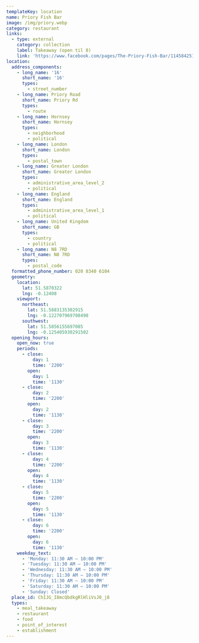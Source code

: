 ```yaml
---
templateKey: location
name: Priory Fish Bar
image: /img/priory.webp
category: restaurant
links:
  - type: external
    category: collection
    label: Takeaway (open til 8)
    link: 'https://www.facebook.com/pages/The-Priory-Fish-Bar/114584251931785'
location:
  address_components:
    - long_name: '16'
      short_name: '16'
      types:
        - street_number
    - long_name: Priory Road
      short_name: Priory Rd
      types:
        - route
    - long_name: Hornsey
      short_name: Hornsey
      types:
        - neighborhood
        - political
    - long_name: London
      short_name: London
      types:
        - postal_town
    - long_name: Greater London
      short_name: Greater London
      types:
        - administrative_area_level_2
        - political
    - long_name: England
      short_name: England
      types:
        - administrative_area_level_1
        - political
    - long_name: United Kingdom
      short_name: GB
      types:
        - country
        - political
    - long_name: N8 7RD
      short_name: N8 7RD
      types:
        - postal_code
  formatted_phone_number: 020 8340 6104
  geometry:
    location:
      lat: 51.5870322
      lng: -0.12408
    viewport:
      northeast:
        lat: 51.5883135302915
        lng: -0.122707969708498
      southwest:
        lat: 51.5856155697085
        lng: -0.125405930291502
  opening_hours:
    open_now: true
    periods:
      - close:
          day: 1
          time: '2200'
        open:
          day: 1
          time: '1130'
      - close:
          day: 2
          time: '2200'
        open:
          day: 2
          time: '1130'
      - close:
          day: 3
          time: '2200'
        open:
          day: 3
          time: '1130'
      - close:
          day: 4
          time: '2200'
        open:
          day: 4
          time: '1130'
      - close:
          day: 5
          time: '2200'
        open:
          day: 5
          time: '1130'
      - close:
          day: 6
          time: '2200'
        open:
          day: 6
          time: '1130'
    weekday_text:
      - 'Monday: 11:30 AM – 10:00 PM'
      - 'Tuesday: 11:30 AM – 10:00 PM'
      - 'Wednesday: 11:30 AM – 10:00 PM'
      - 'Thursday: 11:30 AM – 10:00 PM'
      - 'Friday: 11:30 AM – 10:00 PM'
      - 'Saturday: 11:30 AM – 10:00 PM'
      - 'Sunday: Closed'
  place_id: ChIJG_I8mcQbdkgRlHliVsJ0_j8
  types:
    - meal_takeaway
    - restaurant
    - food
    - point_of_interest
    - establishment
---
```

